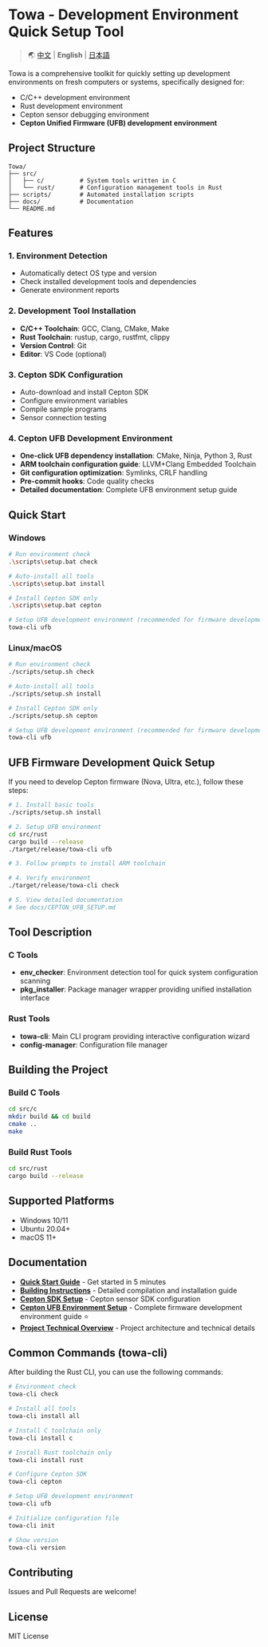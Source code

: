 # Towa - Development Environment Quick Setup Tool

> 🌏 [中文](README.zh-CN.md) | **English** | [日本語](README.ja.md)

Towa is a comprehensive toolkit for quickly setting up development environments on fresh computers or systems, specifically designed for:
- C/C++ development environment
- Rust development environment
- Cepton sensor debugging environment
- **Cepton Unified Firmware (UFB) development environment**

## Project Structure

```
Towa/
├── src/
│   ├── c/          # System tools written in C
│   └── rust/       # Configuration management tools in Rust
├── scripts/        # Automated installation scripts
├── docs/           # Documentation
└── README.md
```

## Features

### 1. Environment Detection
- Automatically detect OS type and version
- Check installed development tools and dependencies
- Generate environment reports

### 2. Development Tool Installation
- **C/C++ Toolchain**: GCC, Clang, CMake, Make
- **Rust Toolchain**: rustup, cargo, rustfmt, clippy
- **Version Control**: Git
- **Editor**: VS Code (optional)

### 3. Cepton SDK Configuration
- Auto-download and install Cepton SDK
- Configure environment variables
- Compile sample programs
- Sensor connection testing

### 4. Cepton UFB Development Environment
- **One-click UFB dependency installation**: CMake, Ninja, Python 3, Rust
- **ARM toolchain configuration guide**: LLVM+Clang Embedded Toolchain
- **Git configuration optimization**: Symlinks, CRLF handling
- **Pre-commit hooks**: Code quality checks
- **Detailed documentation**: Complete UFB environment setup guide

## Quick Start

### Windows

```bash
# Run environment check
.\scripts\setup.bat check

# Auto-install all tools
.\scripts\setup.bat install

# Install Cepton SDK only
.\scripts\setup.bat cepton

# Setup UFB development environment (recommended for firmware development)
towa-cli ufb
```

### Linux/macOS

```bash
# Run environment check
./scripts/setup.sh check

# Auto-install all tools
./scripts/setup.sh install

# Install Cepton SDK only
./scripts/setup.sh cepton

# Setup UFB development environment (recommended for firmware development)
towa-cli ufb
```

## UFB Firmware Development Quick Setup

If you need to develop Cepton firmware (Nova, Ultra, etc.), follow these steps:

```bash
# 1. Install basic tools
./scripts/setup.sh install

# 2. Setup UFB environment
cd src/rust
cargo build --release
./target/release/towa-cli ufb

# 3. Follow prompts to install ARM toolchain

# 4. Verify environment
./target/release/towa-cli check

# 5. View detailed documentation
# See docs/CEPTON_UFB_SETUP.md
```

## Tool Description

### C Tools
- **env_checker**: Environment detection tool for quick system configuration scanning
- **pkg_installer**: Package manager wrapper providing unified installation interface

### Rust Tools
- **towa-cli**: Main CLI program providing interactive configuration wizard
- **config-manager**: Configuration file manager

## Building the Project

### Build C Tools

```bash
cd src/c
mkdir build && cd build
cmake ..
make
```

### Build Rust Tools

```bash
cd src/rust
cargo build --release
```

## Supported Platforms

- Windows 10/11
- Ubuntu 20.04+
- macOS 11+

## Documentation

- **[Quick Start Guide](docs/QUICKSTART.md)** - Get started in 5 minutes
- **[Building Instructions](docs/BUILDING.md)** - Detailed compilation and installation guide
- **[Cepton SDK Setup](docs/CEPTON_SETUP.md)** - Cepton sensor SDK configuration
- **[Cepton UFB Environment Setup](docs/CEPTON_UFB_SETUP.md)** - Complete firmware development environment guide ⭐
- **[Project Technical Overview](PROJECT_OVERVIEW.md)** - Project architecture and technical details

## Common Commands (towa-cli)

After building the Rust CLI, you can use the following commands:

```bash
# Environment check
towa-cli check

# Install all tools
towa-cli install all

# Install C toolchain only
towa-cli install c

# Install Rust toolchain only
towa-cli install rust

# Configure Cepton SDK
towa-cli cepton

# Setup UFB development environment
towa-cli ufb

# Initialize configuration file
towa-cli init

# Show version
towa-cli version
```

## Contributing

Issues and Pull Requests are welcome!

## License

MIT License
